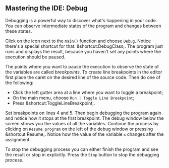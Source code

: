 ## Mastering the IDE: Debug

Debugging is a powerful way to discover what's happening in your code. You can
observe intermediate states of the program and changes between these states.

Click on the icon next to the `main()` function and choose 
<span class="control">`Debug`</span>.
Notice there's a special shortcut for that:
<span class="shortcut">&shortcut:DebugClass;</span>. 
The program just runs and displays the result, 
because you haven't set any points where the execution should be paused.

The points where you want to pause the execution to observe the state 
of the variables are called *breakpoints*.
To create line breakpoints in the editor first place the caret 
on the desired line of the source code.
Then do one of the following:
* Click the left gutter area at a line where you want to toggle a breakpoint;
* On the main menu, choose <span class="control">`Run | Toggle Line Breakpoint`</span>;
* Press <span class="shortcut">&shortcut:ToggleLineBreakpoint;</span>.

Set breakpoints on lines 4 and 5. Then begin debugging the program again and 
notice how it stops at the first breakpoint. The debug window below the screen 
shows you the values of all the variables. Continue the process by clicking on 
<span class="control">`Resume program`</span> on the left of the debug window
or pressing <span class="shortcut">&shortcut:Resume;</span>. 
Notice how the value of the variable `x` changes after the assignment.

To stop the debugging process you can either finish the program and see
the result or stop in explicitly.
Press the <span class="control">`Stop`</span> button to stop
the debugging process.